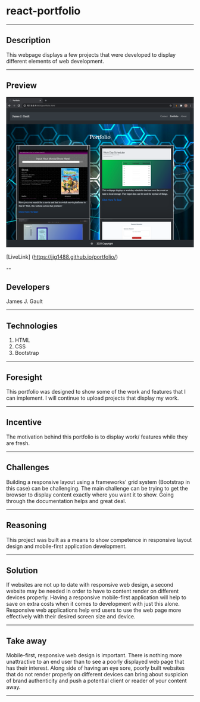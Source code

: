# react-portfolio

---

## Description

This webpage displays a few projects that were developed to display different elements of web development.

---

## Preview

![Preview](./public/Assets/Images/preview.png)

[LiveLink] (https://jjg1488.github.io/portfolio/)

--

## Developers

James J. Gault

---

## Technologies

1. HTML
2. CSS
3. Bootstrap

---

## Foresight

This portfolio was designed to show some of the work and features that I can implement. I will continue to upload projects that display my work.

---

## Incentive

The motivation behind this portfolio is to display work/ features while they are fresh.

---

## Challenges

Building a responsive layout using a frameworks' grid system (Bootstrap in this case) can be challenging. The main challenge can be trying to get the browser to display content exactly where you want it to show. Going through the documentation helps and great deal.

---

## Reasoning

This project was built as a means to show competence in responsive layout design and mobile-first application development.

---

## Solution

If websites are not up to date with responsive web design, a second website may be needed in order to have to content render on different devices properly. Having a responsive mobile-first application will help to save on extra costs when it comes to development with just this alone. Responsive web applications help end users to use the web page more effectively with their desired screen size and device.

---

## Take away

Mobile-first, responsive web design is important. There is nothing more unattractive to an end user than to see a poorly displayed web page that has their interest. Along side of having an eye sore, poorly built websites that do not render properly on different devices can bring about suspicion of brand authenticity and push a potential client or reader of your content away.

---